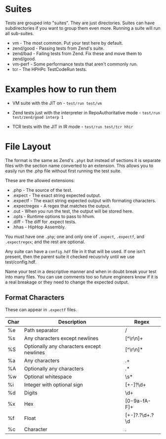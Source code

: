 # Suites

Tests are grouped into "suites". They are just directories. Suites can have
subdirectories if you want to group them even more. Running a suite will run
all sub-suites.

* vm - The most common. Put your test here by default.
* zend/good - Passing tests from Zend's suite.
* zend/bad - Failing tests from Zend. Fix these and move them to zend/good.
* vm-perf - Some performance tests that aren't commonly run.
* tcr - The HPHPc TestCodeRun tests.

# Examples how to run them

* VM suite with the JIT on -
`test/run test/vm`

* Zend tests just with the interpreter in RepoAuthoritative mode -
`test/run test/zend/good interp 1`

* TCR tests with the JIT in IR mode -
`test/run test/tcr hhir`

# File Layout

The format is the same as Zend's `.phpt` but instead of sections it is
separate files with the section name converted to an extension. This allows
you to easily run the .php file without first running the test suite.

These are the allowed extensions:

* .php - The source of the test.
* .expect - The exact string expected output.
* .expectf - The exact string expected output with formating characters.
* .expectregex - A regex that matches the output.
* .out - When you run the test, the output will be stored here.
* .opts - Runtime options to pass to hhvm.
* .diff - The diff for .expect tests.
* .hhas - HipHop Assembly.

You must have one `.php`; one and only one of `.expect`, `.expectf`, and
`.expectregex`; and the rest are optional.

Any suite can have a `config.hdf` file in it that will be used. If one isn't
present, then the parent suite it checked recusrivly until we use
test/config.hdf.

Name your test in a descriptive manner and when in doubt break your test into
many files. You can use comments too so future engineers know if it is a real
breakage or they need to change the expected output.

## Format Characters

These can appear in `.expectf` files.

| Char | Description                                | Regex
|------|--------------------------------------------|-------
| %e   | Path separator                             | \/
| %s   | Any characters except newlines             | [^\r\n]+
| %S   | Optionally any characters except newlines  | [^\r\n]*
| %a   | Any characters                             | .+
| %A   | Optionally any characters                  | .*
| %w   | Optional whitespace                        | \s*
| %i   | Integer with optional sign                 | [+-]?\d+
| %d   | Digits                                     | \d+
| %x   | Hex                                        | [0-9a-fA-F]+
| %f   | Float                                      | [+-]?\.?\d+\.?\d|(?:[Ee][+-]?\d+)?
| %c   | Character                                  | .
